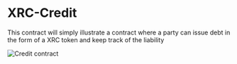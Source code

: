 # XRC-Credit
This contract will simply illustrate a contract where a party can issue debt in the form of a XRC token and keep track of the liability 





![Credit contract](https://user-images.githubusercontent.com/16103963/159776427-e7c5860f-eec4-4f7e-a375-84b16ce67cd8.png)

